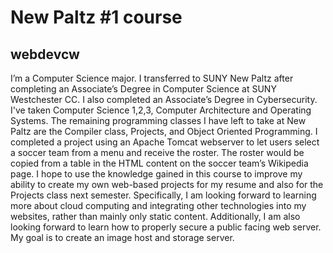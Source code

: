 # New Paltz #1 course
## webdevcw
I’m a Computer Science major. I transferred to SUNY New Paltz after completing an Associate’s Degree in Computer Science at SUNY Westchester CC. I also completed an Associate’s Degree in Cybersecurity. I've taken Computer Science 1,2,3, Computer Architecture and Operating Systems. The remaining programming classes I have left to take at New Paltz are the Compiler class, Projects, and Object Oriented Programming. I completed a project using an Apache Tomcat webserver to let users select a soccer team from a menu and receive the roster. The roster would be copied from a table in the HTML content on the soccer team’s Wikipedia page.
I hope to use the knowledge gained in this course to improve my ability to create my own web-based projects for my resume and also for the Projects class next semester. Specifically, I am looking forward to learning more about cloud computing and integrating other technologies into my websites, rather than mainly only static content. Additionally, I am also looking forward to learn how to properly secure a public facing web server. My goal is to create an image host and storage server.
